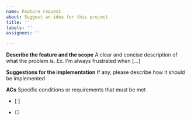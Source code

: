 ```yaml
---
name: Feature request
about: Suggest an idea for this project
title: ''
labels: ''
assignees: ''

---
```


**Describe the feature and the scope**
A clear and concise description of what the problem is. Ex. I'm always frustrated when [...]

**Suggestions for the implementation**
If any, please describe  how it should be implemented

**ACs**
Specific conditions or requirements that must be met
- [ ] 
- [ ]
